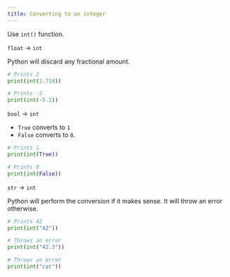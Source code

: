 ```yaml
---
title: Converting to an integer
---
```


Use `int()` function.

`float` → `int`

Python will discard any fractional amount.

```python
# Prints 2
print(int(2.718))

# Prints -5
print(int(-5.2))
```

`bool` → `int`

- `True` converts to `1`
- `False` converts to `0`.

```python
# Prints 1
print(int(True))

# Prints 0
print(int(False))
```

`str` → `int`

Python will perform the conversion if it makes sense. It will throw an error otherwise.

```python
# Prints 42
print(int("42"))

# Throws an error
print(int("42.3"))

# Throws an error
print(int("cat"))
```
